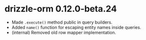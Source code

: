 # drizzle-orm 0.12.0-beta.24

- Made `.execute()` method public in query builders.
- Added `name()` function for escaping entity names inside queries.
- (internal) Removed old row mapper implementation.
